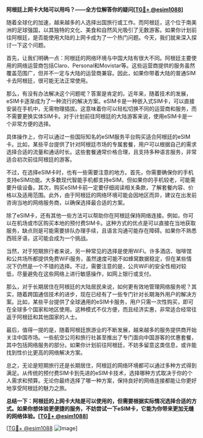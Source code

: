 **阿根廷上网卡大陆可以用吗？——全方位解答你的疑问[[TG💪+ @esim1088](https://t.me/s/esim1088)]**

随着全球化的加速，越来越多的人选择出国旅行或工作。而阿根廷，这个位于南美洲的足球强国，以其独特的文化、美食和自然风光吸引了无数游客。如果你计划前往阿根廷，是否能使用大陆的上网卡成为了一个热门问题。今天，我们就来深入探讨一下这个问题。

首先，让我们明确一点：阿根廷的网络环境与中国大陆有很大不同。阿根廷主要使用的网络运营商包括Claro、Personal和Movistar等。这些运营商提供的服务虽然覆盖范围广，但并不一定与大陆的运营商兼容。因此，如果你带着大陆的普通SIM卡去阿根廷，很可能无法正常使用。

那么，有没有办法解决这个问题呢？答案是肯定的。近年来，随着技术的发展，eSIM卡逐渐成为了一种流行的解决方案。eSIM卡是一种嵌入式SIM卡，可以直接安装在手机中，无需物理插拔。这意味着你可以轻松切换不同的运营商和服务，而不需要更换实体SIM卡。对于计划前往阿根廷的大陆游客来说，使用eSIM卡是一个非常方便的选择。

具体操作上，你可以通过一些国际知名的eSIM服务平台购买适合阿根廷的eSIM卡。比如，某些平台提供了针对阿根廷市场的专属套餐，用户可以根据自己的需求选择合适的流量和通话时长。这些套餐通常价格合理，且支持多种语言服务，非常适合初次前往阿根廷的游客。

不过，在选择eSIM卡时，也有一些需要注意的地方。首先，你需要确保你的手机支持eSIM功能。大多数现代智能手机都支持eSIM，但如果你的手机较老，可能需要升级设备。其次，购买eSIM卡前一定要仔细阅读相关条款，了解套餐内容、价格以及适用范围。此外，由于阿根廷的网络环境可能会因地区而异，建议在出发前咨询当地的网络服务商，以确保选择最合适的方案。

除了eSIM卡，还有其他一些方法可以帮助你在阿根廷保持网络连接。例如，你可以在机场或市区购买本地的预付费SIM卡。这种方式的优点是可以直接在当地获取服务，缺点则是可能需要排队办理手续，且语言沟通可能存在障碍。如果你不熟悉西班牙语，这可能会成为一个挑战。

当然，对于短期旅行者来说，另一种常见的选择是使用WiFi。许多酒店、咖啡馆和公共场所都提供免费WiFi服务，虽然速度可能不如蜂窝数据稳定，但在某些情况下仍然是一个不错的选择。不过，需要注意的是，公共WiFi的安全性相对较低，尽量避免在这些网络上进行敏感操作，如网上银行或支付。

那么，对于长期居住在阿根廷的大陆居民来说，如何更有效地管理网络服务呢？其实，随着跨国通信技术的进步，现在已经有了一些专门针对长期海外用户的解决方案。比如，某些平台提供了全球通用的eSIM卡服务，用户只需一次性购买，即可在全球多个国家和地区使用。这种模式不仅方便，而且经济实惠，非常适合经常往返于阿根廷和其他国家的人士。

最后，值得一提的是，随着阿根廷旅游业的不断发展，越来越多的服务提供商开始关注中国市场。一些航空公司和旅行社甚至推出了专门面向中国游客的优惠套餐，其中包括网络服务的部分。如果你计划前往阿根廷，不妨多留意这类信息，或许能找到性价比更高的网络解决方案。

总之，无论是短期旅行还是长期居住，阿根廷的网络环境都可以通过多种方式得到满足。从传统的预付费SIM卡到先进的eSIM卡技术，选择哪种方式取决于你的个人需求和预算。无论你最终选择了哪一种方案，保持良好的网络连接都能让你更好地享受阿根廷的魅力之旅。

**总结一下：阿根廷的上网卡大陆是可以使用的，但需要根据实际情况选择合适的方式。如果你想体验更便捷的服务，不妨尝试一下eSIM卡，它能为你带来更加无缝的网络体验。[[TG💪+ @esim1088](https://t.me/s/esim1088)]**

[[TG💪+ @esim1088](https://t.me/s/esim1088) ![Image](https://i.postimg.cc/4NQfJmqS/Snipaste-2025-05-13-00-14-12.png)]